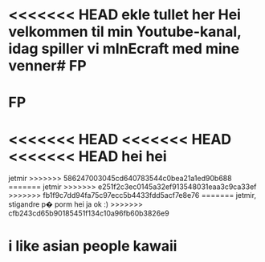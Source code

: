 <<<<<<< HEAD ekle tullet her
Hei velkommen til min Youtube-kanal, idag spiller vi mInEcraft med mine venner# FP
=======
# FP
<<<<<<< HEAD
<<<<<<< HEAD
<<<<<<< HEAD
hei
hei
=====
<head> jetmir </head>
>>>>>>> 586247003045cd640783544c0bea21a1ed90b688
=======
<head> jetmir </head>
>>>>>>> e251f2c3ec0145a32ef913548031eaa3c9ca33ef
>>>>>>> fb1f9c7dd94fa75c97ecc5b4433fdd5acf7e8e76
=======
<head> jetmir, stigandre p� porm hei ja ok :) </head>
>>>>>>> cfb243cd65b90185451f134c10a96fb60b3826e9

<body>
  <h1>  i like asian people kawaii</h1>
</body>
